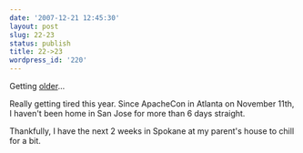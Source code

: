 ```yaml
---
date: '2007-12-21 12:45:30'
layout: post
slug: 22-23
status: publish
title: 22->23
wordpress_id: '220'
---
```


Getting [older](http://journal.paul.querna.org/articles/2006/12/21/happy-birthday/)...

Really getting tired this year.  Since ApacheCon in Atlanta on November 11th, I haven't been home in San Jose for more than 6 days straight.

Thankfully, I have the next 2 weeks in Spokane at my parent's house to chill for a bit.
